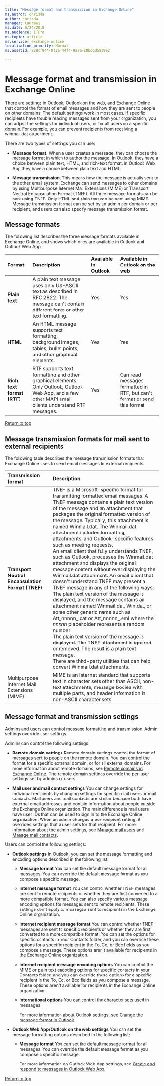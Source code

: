```yaml
---
title: "Message format and transmission in Exchange Online"
ms.author: chrisda
author: chrisda
manager: laurawi
ms.date: 6/24/2018
ms.audience: ITPro
ms.topic: article
ms.service: exchange-online
localization_priority: Normal
ms.assetid: 828cf844-0f26-44f4-9a76-20bdbd58b992

---
```


# Message format and transmission in Exchange Online
There are settings in Outlook, Outlook on the web, and Exchange Online that control the format of email messages and how they are sent to people on other domains. The default settings work in most cases. If specific recipients have trouble reading messages sent from your organization, you can adjust the settings for individual users, or for all users on a specific domain. For example, you can prevent recipients from receiving a winmail.dat attachment. 
  
There are two types of settings you can use:
  
- **Message format**. When a user creates a message, they can choose the message format in which to author the message. In Outlook, they have a choice between plain text, HTML, and rich-text format. In Outlook Web App they have a choice between plain text and HTML. 
    
- **Message transmission**. This means how the message is actually sent to the other email system. Exchange can send messages to other domains by using Multipurpose Internet Mail Extensions (MIME) or Transport Neutral Encapsulation Format (TNEF). All three message formats can be sent using TNEF. Only HTML and plain text can be sent using MIME. Message transmission format can be set by an admin per domain or per recipient, and users can also specify message transmission format.
    
## Message formats
<a name="Exchange"> </a>

The following list describes the three message formats available in Exchange Online, and shows which ones are available in Outlook and Outlook Web App:
  
|**Format**|**Description**|**Available in Outlook**|**Available in Outlook on the web**|
|:-----|:-----|:-----|:-----|
|**Plain text**|A plain text message uses only US-ASCII text as described in RFC 2822. The message can't contain different fonts or other text formatting.|Yes|Yes|
|**HTML**|An HTML message supports text formatting, background images, tables, bullet points, and other graphical elements.|Yes|Yes|
|**Rich text format (RTF)**|RTF supports text formatting and other graphical elements.  <br/> Only Outlook, Outlook Web App, and a few other MAPI email clients understand RTF messages.|Yes|Can read messages formatted in RTF, but can't format or send this format|
   
[Return to top](message-format-and-transmission.md#RTT)
  
## Message transmission formats for mail sent to external recipients
<a name="transmission"> </a>

The following table describes the message transmission formats that Exchange Online uses to send email messages to external recipients.
  
|**Transmission format**|**Description**|
|:-----|:-----|
|**Transport Neutral Encapsulation Format (TNEF)**| TNEF is a Microsoft-specific format for transmitting formatted email messages. A TNEF message contains a plain text version of the message and an attachment that packages the original formatted version of the message. Typically, this attachment is named Winmail.dat. The Winmail.dat attachment includes formatting, attachments, and Outlook-specific features such as meeting requests.  <br/>  An email client that fully understands TNEF, such as Outlook, processes the Winmail.dat attachment and displays the original message content without ever displaying the Winmail.dat attachment. An email client that doesn't understand TNEF may present a TNEF message in any of the following ways:  <br/>  The plain text version of the message is displayed, and the message contains an attachment named Winmail.dat, Win.dat, or some other generic name such as Att_nnnnn_.dat or Att_nnnnn_.eml where the _nnnnn_ placeholder represents a random number.  <br/>  The plain text version of the message is displayed. The TNEF attachment is ignored or removed. The result is a plain text message.  <br/>  There are third-party utilities that can help convert Winmail.dat attachments.|
|Multipurpose Internet Mail Extensions (MIME)|MIME is an Internet standard that supports text in character sets other than ASCII, non-text attachments, message bodies with multiple parts, and header information in non-ASCII character sets.|
   
## Message format and transmission settings
<a name="settings"> </a>

Admins and users can control message formatting and transmission. Admin settings override user settings.
  
Admins can control the following settings:
  
- **Remote domain settings** Remote domain settings control the format of messages sent to people on the remote domain. You can control the format for a specific external domain, or for all external domains. For more information about remote domains, see [Remote domains in Exchange Online](remote-domains/remote-domains.md). The remote domain settings override the per-user settings set by admins or users.
    
- **Mail user and mail contact settings** You can change settings for individual recipients by changing settings for specific mail users or mail contacts. Mail users and mail contacts are similar because both have external email addresses and contain information about people outside the Exchange Online organization. The main difference is mail users have user IDs that can be used to sign in to the Exchange Online organization. When an admin changes a per-recipient setting, it overrides settings that a user sets for that recipient. For more information about the admin settings, see [Manage mail users](../recipients-in-exchange-online/manage-mail-users.md) and [Manage mail contacts](../recipients-in-exchange-online/manage-mail-contacts.md).
    
Users can control the following settings:
  
- **Outlook settings** In Outlook, you can set the message formatting and encoding options described in the following list: 
    
  - **Message format** You can set the default message format for all messages. You can override the default message format as you compose a specific message. 
    
  - **Internet message format** You can control whether TNEF messages are sent to remote recipients or whether they are first converted to a more compatible format. You can also specify various message encoding options for messages sent to remote recipients. These settings don't apply to messages sent to recipients in the Exchange Online organization. 
    
  - **Internet recipient message format** You can control whether TNEF messages are sent to specific recipients or whether they are first converted to a more compatible format. You can set the options for specific contacts in your Contacts folder, and you can override these options for a specific recipient in the To, Cc, or Bcc fields as you compose a message. These options aren't available for recipients in the Exchange Online organization. 
    
  - **Internet recipient message encoding options** You can control the MIME or plain text encoding options for specific contacts in your Contacts folder, and you can override these options for a specific recipient in the To, Cc, or Bcc fields as you compose a message. These options aren't available for recipients in the Exchange Online organization. 
    
  - **International options** You can control the character sets used in messages. 
    
    For more information about Outlook settings, see [Change the message format in Outlook](https://go.microsoft.com/fwlink/p/?LinkID=397890).
    
- **Outlook Web App/Outlook on the web settings** You can set the message formatting options described in the following list: 
    
  - **Message format** You can set the default message format for all messages. You can override the default message format as you compose a specific message. 
    
    For more information on Outlook Web App settings, see [Create and respond to messages in Outlook Web App](https://go.microsoft.com/fwlink/p/?LinkID=399384).
    
[Return to top](message-format-and-transmission.md#RTT)
  

